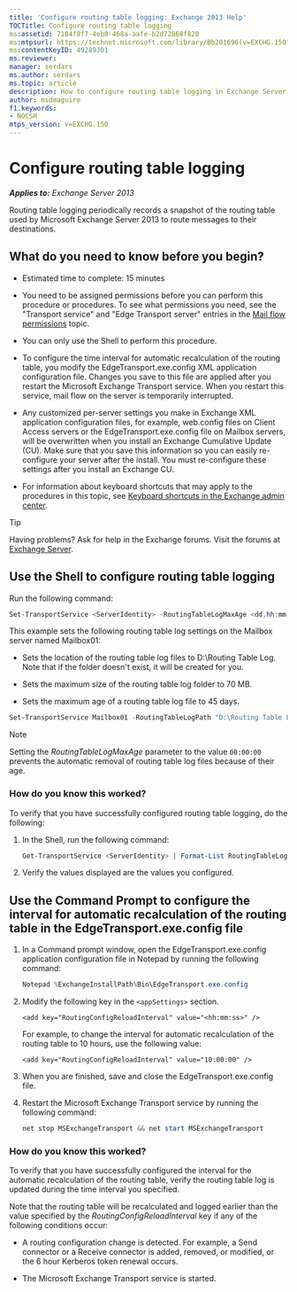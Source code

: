 ```yaml
---
title: 'Configure routing table logging: Exchange 2013 Help'
TOCTitle: Configure routing table logging
ms:assetid: 7184f8f7-4eb8-468a-aafe-b2d72868f820
ms:mtpsurl: https://technet.microsoft.com/library/Bb201696(v=EXCHG.150)
ms:contentKeyID: 49289301
ms.reviewer: 
manager: serdars
ms.author: serdars
ms.topic: article
description: How to configure routing table logging in Exchange Server
author: msdmaguire
f1.keywords:
- NOCSH
mtps_version: v=EXCHG.150
---
```


# Configure routing table logging

_**Applies to:** Exchange Server 2013_

Routing table logging periodically records a snapshot of the routing table used by Microsoft Exchange Server 2013 to route messages to their destinations.

## What do you need to know before you begin?

- Estimated time to complete: 15 minutes

- You need to be assigned permissions before you can perform this procedure or procedures. To see what permissions you need, see the "Transport service" and "Edge Transport server" entries in the [Mail flow permissions](mail-flow-permissions-exchange-2013-help.md) topic.

- You can only use the Shell to perform this procedure.

- To configure the time interval for automatic recalculation of the routing table, you modify the EdgeTransport.exe.config XML application configuration file. Changes you save to this file are applied after you restart the Microsoft Exchange Transport service. When you restart this service, mail flow on the server is temporarily interrupted.

- Any customized per-server settings you make in Exchange XML application configuration files, for example, web.config files on Client Access servers or the EdgeTransport.exe.config file on Mailbox servers, will be overwritten when you install an Exchange Cumulative Update (CU). Make sure that you save this information so you can easily re-configure your server after the install. You must re-configure these settings after you install an Exchange CU.

- For information about keyboard shortcuts that may apply to the procedures in this topic, see [Keyboard shortcuts in the Exchange admin center](keyboard-shortcuts-in-the-exchange-admin-center-2013-help.md).

> [!TIP]
> Having problems? Ask for help in the Exchange forums. Visit the forums at [Exchange Server](https://social.technet.microsoft.com/forums/office/home?category=exchangeserver).

## Use the Shell to configure routing table logging

Run the following command:

```powershell
Set-TransportService <ServerIdentity> -RoutingTableLogMaxAge <dd.hh:mm:ss> -RoutingTableLogMaxDirectorySize <Size> -RoutingTableLogPath <LocalFilePath>
```

This example sets the following routing table log settings on the Mailbox server named Mailbox01:

- Sets the location of the routing table log files to D:\\Routing Table Log. Note that if the folder doesn't exist, it will be created for you.

- Sets the maximum size of the routing table log folder to 70 MB.

- Sets the maximum age of a routing table log file to 45 days.

```powershell
Set-TransportService Mailbox01 -RoutingTableLogPath "D:\Routing Table Log" -RoutingTableLogMaxDirectorySize 70MB -RoutingTableLogMaxAge 45.00:00:00
```

> [!NOTE]
> Setting the <EM>RoutingTableLogMaxAge</EM> parameter to the value <CODE>00:00:00</CODE> prevents the automatic removal of routing table log files because of their age.

### How do you know this worked?

To verify that you have successfully configured routing table logging, do the following:

1. In the Shell, run the following command:

   ```powershell
   Get-TransportService <ServerIdentity> | Format-List RoutingTableLog*
   ```

2. Verify the values displayed are the values you configured.

## Use the Command Prompt to configure the interval for automatic recalculation of the routing table in the EdgeTransport.exe.config file

1. In a Command prompt window, open the EdgeTransport.exe.config application configuration file in Notepad by running the following command:

   ```powershell
   Notepad %ExchangeInstallPath%Bin\EdgeTransport.exe.config
   ```

2. Modify the following key in the `<appSettings>` section.

   ```command line
   <add key="RoutingConfigReloadInterval" value="<hh:mm:ss>" />
   ```

   For example, to change the interval for automatic recalculation of the routing table to 10 hours, use the following value:

   ```command line
   <add key="RoutingConfigReloadInterval" value="10:00:00" />
   ```

3. When you are finished, save and close the EdgeTransport.exe.config file.

4. Restart the Microsoft Exchange Transport service by running the following command:

   ```powershell
   net stop MSExchangeTransport && net start MSExchangeTransport
   ```

### How do you know this worked?

To verify that you have successfully configured the interval for the automatic recalculation of the routing table, verify the routing table log is updated during the time interval you specified.

Note that the routing table will be recalculated and logged earlier than the value specified by the *RoutingConfigReloadInterval* key if any of the following conditions occur:

- A routing configuration change is detected. For example, a Send connector or a Receive connector is added, removed, or modified, or the 6 hour Kerberos token renewal occurs.

- The Microsoft Exchange Transport service is started.
